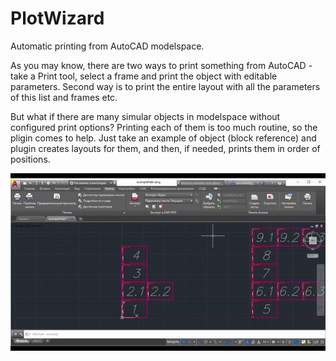 # PlotWizard
Automatic printing from AutoCAD modelspace.

As you may know, there are two ways to print something from AutoCAD - take a Print tool, select a frame and print the object with editable parameters. Second way is to print the entire layout with all the parameters of this list and frames etc.

But what if there are many simular objects in modelspace without configured print options? Printing each of them is too much routine, so the pligin comes to help. Just take an example of object (block reference) and plugin creates layouts for them, and then, if needed, prints them in order of positions.

![Demonstration](https://github.com/Rukakuka/PlotWizard/blob/master/img/plotwizard_gif_1.gif)
